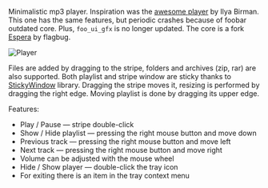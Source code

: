Minimalistic mp3 player. Inspiration was the 
[awesome player][1] by Ilya Birman. 
This one has the same features, but periodic crashes because of foobar outdated core.
Plus, `foo_ui_gfx` is no longer updated. The core is a fork 
[Espera][2] by flagbug.

![Player](http://site-8.apphb.com/images/player-thumb.png "Player")

Files are added by dragging to the stripe, folders and archives (zip, rar) are also supported.
Both playlist and stripe window are sticky thanks to [StickyWindow][3] library.
Dragging the stripe moves it, resizing is performed by dragging the right edge.
Moving playlist is done by dragging its upper edge.

Features:

* Play / Pause — stripe double-click
* Show / Hide playlist — pressing the right mouse button and move down
* Previous track — pressing the right mouse button and move left
* Next track — pressing the right mouse button and move right
* Volume can be adjusted with the mouse wheel
* Hide / Show player — double-click the tray icon
* For exiting there is an item in the tray context menu  


[1]: http://ilyabirman.ru/meanwhile/tags/music-player/
[2]: https://github.com/flagbug/Espera/tree/master
[3]: http://programminghacks.net/2009/10/19/download-snapping-sticky-magnetic-windows-for-wpf/
